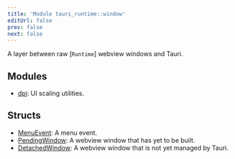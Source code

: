 ```yaml
---
title: 'Module tauri_runtime::window'
editUrl: false
prev: false
next: false
---
```



A layer between raw [`Runtime`] webview windows and Tauri.
## Modules


- [dpi](/2/reference/rust/tauri-runtime/window/dpi): UI scaling utilities.
## Structs


- [MenuEvent](/2/reference/rust/tauri-runtime/MenuEvent): A menu event.
- [PendingWindow](/2/reference/rust/tauri-runtime/PendingWindow): A webview window that has yet to be built.
- [DetachedWindow](/2/reference/rust/tauri-runtime/DetachedWindow): A webview window that is not yet managed by Tauri.